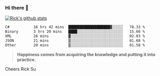 ### Hi there 👋

<!--
**ricksu978/ricksu978** is a ✨ _special_ ✨ repository because its `README.md` (this file) appears on your GitHub profile.

Here are some ideas to get you started:

- 🔭 I’m currently working on ...
- 🌱 I’m currently learning ...
- 👯 I’m looking to collaborate on ...
- 🤔 I’m looking for help with ...
- 💬 Ask me about ...
- 📫 How to reach me: ...
- 😄 Pronouns: ...
- ⚡ Fun fact: ...
-->
[![Rick's github stats](https://github-readme-stats.vercel.app/api?username=ricksu978&theme=dark)](https://github.com/ricksu978/ricksu978)

<!--START_SECTION:waka-->

```txt
C#           16 hrs 42 mins  ███████████████████▓░░░░░   78.33 %
Binary       3 hrs 20 mins   ████░░░░░░░░░░░░░░░░░░░░░   15.66 %
XML          26 mins         ▓░░░░░░░░░░░░░░░░░░░░░░░░   02.03 %
JSON         21 mins         ▒░░░░░░░░░░░░░░░░░░░░░░░░   01.68 %
Other        20 mins         ▒░░░░░░░░░░░░░░░░░░░░░░░░   01.58 %
```

<!--END_SECTION:waka-->

> **Happiness comes from acquiring the knowledge and putting it into practice.**

Cheers
Rick Su
